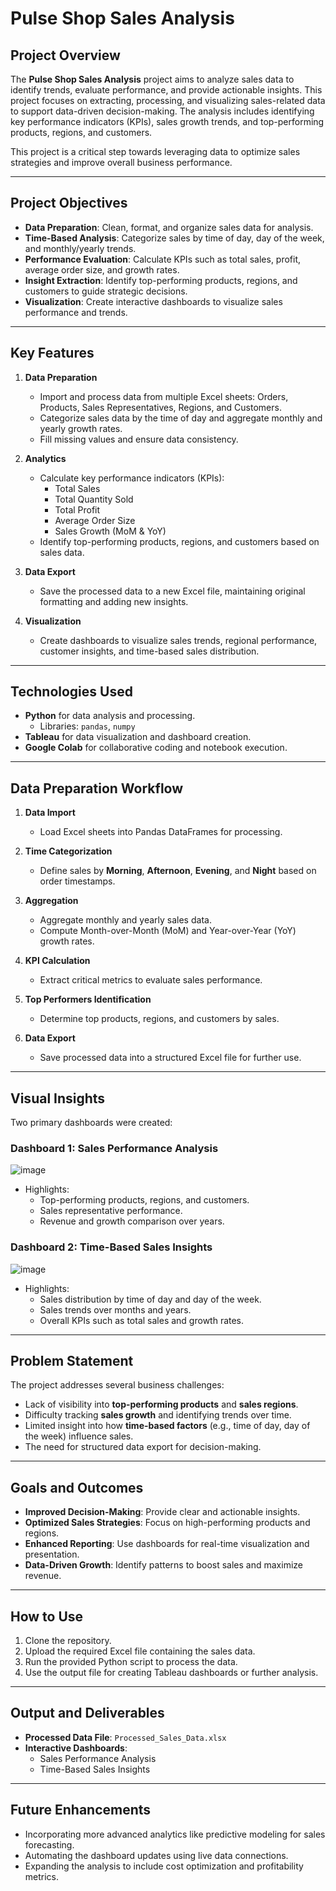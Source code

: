 # Pulse Shop Sales Analysis  

## Project Overview  
The **Pulse Shop Sales Analysis** project aims to analyze sales data to identify trends, evaluate performance, and provide actionable insights. This project focuses on extracting, processing, and visualizing sales-related data to support data-driven decision-making. The analysis includes identifying key performance indicators (KPIs), sales growth trends, and top-performing products, regions, and customers.  

This project is a critical step towards leveraging data to optimize sales strategies and improve overall business performance.  

---

## Project Objectives  
- **Data Preparation**: Clean, format, and organize sales data for analysis.  
- **Time-Based Analysis**: Categorize sales by time of day, day of the week, and monthly/yearly trends.  
- **Performance Evaluation**: Calculate KPIs such as total sales, profit, average order size, and growth rates.  
- **Insight Extraction**: Identify top-performing products, regions, and customers to guide strategic decisions.  
- **Visualization**: Create interactive dashboards to visualize sales performance and trends.  

---

## Key Features  
1. **Data Preparation**  
   - Import and process data from multiple Excel sheets: Orders, Products, Sales Representatives, Regions, and Customers.  
   - Categorize sales data by the time of day and aggregate monthly and yearly growth rates.  
   - Fill missing values and ensure data consistency.  

2. **Analytics**  
   - Calculate key performance indicators (KPIs):  
     - Total Sales  
     - Total Quantity Sold  
     - Total Profit  
     - Average Order Size  
     - Sales Growth (MoM & YoY)  
   - Identify top-performing products, regions, and customers based on sales data.  

3. **Data Export**  
   - Save the processed data to a new Excel file, maintaining original formatting and adding new insights.  

4. **Visualization**  
   - Create dashboards to visualize sales trends, regional performance, customer insights, and time-based sales distribution.  

---

## Technologies Used  
- **Python** for data analysis and processing.  
  - Libraries: `pandas`, `numpy`  
- **Tableau** for data visualization and dashboard creation.  
- **Google Colab** for collaborative coding and notebook execution.  

---

## Data Preparation Workflow  
1. **Data Import**  
   - Load Excel sheets into Pandas DataFrames for processing.  

2. **Time Categorization**  
   - Define sales by **Morning**, **Afternoon**, **Evening**, and **Night** based on order timestamps.  

3. **Aggregation**  
   - Aggregate monthly and yearly sales data.  
   - Compute Month-over-Month (MoM) and Year-over-Year (YoY) growth rates.  

4. **KPI Calculation**  
   - Extract critical metrics to evaluate sales performance.  

5. **Top Performers Identification**  
   - Determine top products, regions, and customers by sales.  

6. **Data Export**  
   - Save processed data into a structured Excel file for further use.  

---

## Visual Insights  
Two primary dashboards were created:  

### **Dashboard 1: Sales Performance Analysis**  
![image](https://github.com/user-attachments/assets/e7192888-1af7-4999-91f1-646b006a0747)

- Highlights:  
  - Top-performing products, regions, and customers.  
  - Sales representative performance.  
  - Revenue and growth comparison over years.  

### **Dashboard 2: Time-Based Sales Insights**  
![image](https://github.com/user-attachments/assets/ac9cd3a0-986a-41d7-80e8-e0094e84035d)


- Highlights:  
  - Sales distribution by time of day and day of the week.  
  - Sales trends over months and years.  
  - Overall KPIs such as total sales and growth rates.  

---

## Problem Statement  
The project addresses several business challenges:  
- Lack of visibility into **top-performing products** and **sales regions**.  
- Difficulty tracking **sales growth** and identifying trends over time.  
- Limited insight into how **time-based factors** (e.g., time of day, day of the week) influence sales.  
- The need for structured data export for decision-making.  

---

## Goals and Outcomes  
- **Improved Decision-Making**: Provide clear and actionable insights.  
- **Optimized Sales Strategies**: Focus on high-performing products and regions.  
- **Enhanced Reporting**: Use dashboards for real-time visualization and presentation.  
- **Data-Driven Growth**: Identify patterns to boost sales and maximize revenue.  

---

## How to Use  
1. Clone the repository.  
2. Upload the required Excel file containing the sales data.  
3. Run the provided Python script to process the data.  
4. Use the output file for creating Tableau dashboards or further analysis.  

---

## Output and Deliverables  
- **Processed Data File**: `Processed_Sales_Data.xlsx`  
- **Interactive Dashboards**:  
  - Sales Performance Analysis  
  - Time-Based Sales Insights  

---

## Future Enhancements  
- Incorporating more advanced analytics like predictive modeling for sales forecasting.  
- Automating the dashboard updates using live data connections.  
- Expanding the analysis to include cost optimization and profitability metrics.  

